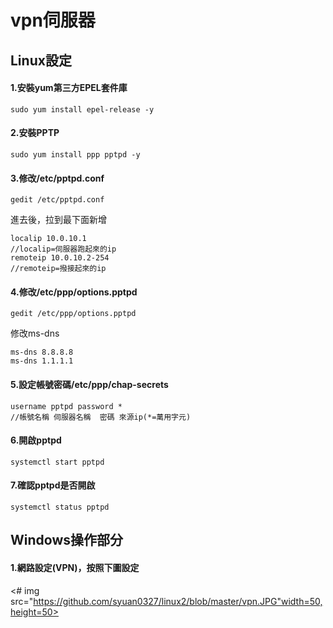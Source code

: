 # vpn伺服器
## Linux設定
#### 1.安裝yum第三方EPEL套件庫
```
sudo yum install epel-release -y
```
#### 2.安裝PPTP
```
sudo yum install ppp pptpd -y
```
#### 3.修改/etc/pptpd.conf
```
gedit /etc/pptpd.conf
```
進去後，拉到最下面新增
```
localip 10.0.10.1
//localip=伺服器跑起來的ip 
remoteip 10.0.10.2-254
//remoteip=撥接起來的ip 
```
#### 4.修改/etc/ppp/options.pptpd
```
gedit /etc/ppp/options.pptpd
```
修改ms-dns
```
ms-dns 8.8.8.8
ms-dns 1.1.1.1
```
#### 5.設定帳號密碼/etc/ppp/chap-secrets
```
username pptpd password *
//帳號名稱 伺服器名稱  密碼 來源ip(*=萬用字元)
```
#### 6.開啟pptpd
```
systemctl start pptpd
```
#### 7.確認pptpd是否開啟
```
systemctl status pptpd
```
## Windows操作部分
#### 1.網路設定(VPN)，按照下圖設定
<# img src="https://github.com/syuan0327/linux2/blob/master/vpn.JPG"width=50,height=50>


